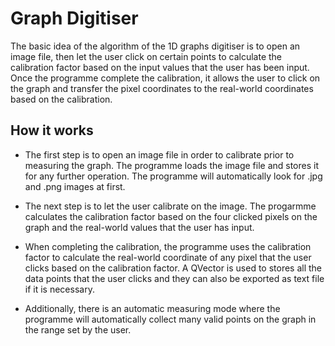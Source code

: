# Graph Digitiser 
The basic idea of the algorithm of the 1D graphs digitiser is to open an image file, then let the user click on certain points to calculate the calibration factor based on the input values that the user has been input. Once the programme complete the calibration, it allows the user to click on the graph and transfer the pixel coordinates to the real-world coordinates based on the calibration.

## How it works
- The first step is to open an image file in order to calibrate prior to measuring the graph. The programme loads the image file and stores it for any further operation. The programme will automatically look for .jpg and .png images at first.

- The next step is to let the user calibrate on the image. The progarmme calculates the calibration factor based on the four clicked pixels on the graph and the real-world values that the user has input.

- When completing the calibration, the programme uses the calibration factor to calculate the real-world coordinate of any pixel that the user clicks based on the calibration factor. A QVector is used to stores all the data points that the user clicks and they can also be exported as text file if it is necessary.

- Additionally, there is an automatic measuring mode where the programme will automatically collect many valid points on the graph in the range set by the user.
